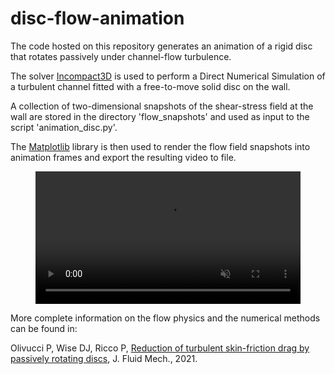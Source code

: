 # disc-flow-animation

The code hosted on this repository generates an animation of a rigid disc that rotates passively under channel-flow turbulence.

The solver [Incompact3D](https://github.com/xcompact3d) is used to perform a Direct Numerical Simulation of a turbulent channel fitted with a free-to-move solid disc on the wall.

A collection of two-dimensional snapshots of the shear-stress field at the wall are stored in the directory 'flow_snapshots' and used as input to the script 'animation_disc.py'.

The [Matplotlib](https://www.matplotlib.org) library is then used to render the flow field snapshots into animation frames and export the resulting video to file.

<figure class="video_container">
  <video 
  width="100%" 
  height="auto" 
  max-width="1280" 
  max-height="720" 
  muted 
  playsinline 
  autoplay 
  loop>
    <source src="disc.mp4" type="video/mp4">
  </video>
</figure>

More complete information on the flow physics and the numerical methods can be found in:

Olivucci P, Wise DJ, Ricco P, 
[Reduction of turbulent skin-friction drag by passively rotating discs](https://doi.org/10.1017/jfm.2021.533), 
J. Fluid Mech., 2021.
